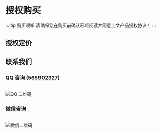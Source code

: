 # 授权购买
::: tip 购买须知
请确保您在购买前确认已经阅读并同意上文产品授权协议！
<PageLink href="/pro/license" title="📜 产品授权" />
:::

## 授权定价

<div class="pricing-wrapper">
    <PricingBox price="988" :features="['永久使用', '永久更新', '技术支持', '1 节点授权', '1 次远程部署服务']" />
    <PricingBox price="1188" :features="['永久使用', '永久更新', '技术支持', '3 节点授权', '3 次远程部署服务']" />
    <PricingBox price="定制" :features="['定制功能', '定制节点数', '定制部署服务']" :custom="true" />
</div>

## 联系我们

<div id="contact" />

### QQ 咨询 ([565902327](https://qm.qq.com/q/UMgHbArOYC))

<img src="/contact-qq.jpeg" alt="QQ 二维码" style="max-height: 250px; margin-top: 15px">

### 微信咨询

<img src="/contact-wechat.jpeg" alt="微信二维码" style="max-height: 250px; margin-top: 15px">
